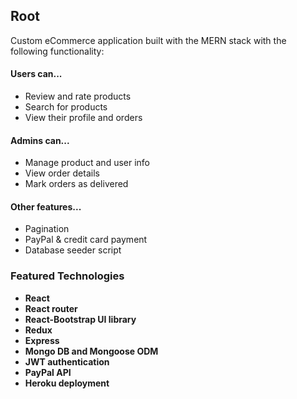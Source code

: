 ## Root
Custom eCommerce application built with the MERN stack with the following functionality:

#### Users can...
* Review and rate products
* Search for products
* View their profile and orders
#### Admins can...
* Manage product and user info
* View order details
* Mark orders as delivered
#### Other features...
* Pagination
* PayPal & credit card payment
* Database seeder script

### Featured Technologies
* **React**
* **React router**
* **React-Bootstrap UI library**
* **Redux**
* **Express**
* **Mongo DB and Mongoose ODM**
* **JWT authentication**
* **PayPal API**
* **Heroku deployment**
